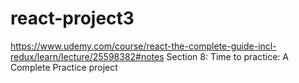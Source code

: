 # react-project3
https://www.udemy.com/course/react-the-complete-guide-incl-redux/learn/lecture/25598382#notes
Section 8: Time to practice: A Complete Practice project